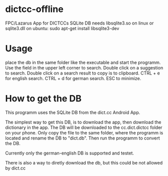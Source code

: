 # dictcc-offline
FPC/Lazarus App for DICTCCs SQLite DB
needs libsqlite3.so on linux or sqlite3.dll
on ubuntu: sudo apt-get install libsqlite3-dev

# Usage
place the db in the same folder like the executable and start the programm.
Use the field in the upper left corner to search. Double click on a suggestion to search.
Double click on a search result to copy is to clipboard.
CTRL + e for english search. CTRL + d for german search.
ESC to minimize.

# How to get the DB
This programm uses the SQLite DB from the dict.cc Android App.

The simplest way to get this DB, is to download the app, then download the dictionary in the app. The DB will be downloaded to the cc.dict.dictcc folder on your phone. Only copy the file to the same folder, where the programm is located and rename the DB to "dict.db".
Then run the programm to convert the DB.

Currently only the german-english DB is supported and testet.

There is also a way to diretly download the db, but this could be not allowed by dict.cc
